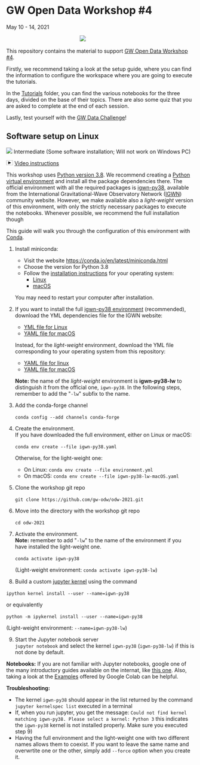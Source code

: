 # GW Open Data Workshop #4
May 10 - 14, 2021
<p align="middle">
  <img src="https://indico.in2p3.fr/event/18313/logo-786578160.png" width="150" />
  &nbsp; &nbsp; &nbsp; &nbsp;  &nbsp; &nbsp; &nbsp; &nbsp;  &nbsp; &nbsp; &nbsp; &nbsp;
</p>

This repository contains the material to support [GW Open Data Workshop #4](https://www.gw-openscience.org/static/workshop4/).

Firstly, we recommend taking a look at the setup guide, where you can find the information to configure the workspace where you are going to execute the tutorials.

In the [Tutorials](./Tutorials/) folder, you can find the various notebooks for the three days, divided on the base of their topics. There are also some quiz that you are asked to complete at the end of each session.

Lastly, test yourself with the [GW Data Challenge](./Challenge/)!

## Software setup on Linux

</a>

<img src='https://www.wispresort.com/uploadedImages/Winter/intermediate.png' width=20 /> Intermediate (Some software installation; Will not work on Windows PC)

<img src='./share/video-icon.png' width=18 /> [Video instructions](https://drive.google.com/file/d/1YZcaY-35JiHXOH4unRe5ECSeDl8IZFZy/view?usp=sharing)

This workshop uses [Python version 3.8](https://www.python.org/downloads/release/python-380/). We recommend creating a [Python virtual environment](https://docs.python.org/3.8/tutorial/venv.html) and install all the package dependencies there. The official environment with all the required packages is [igwn-py38](https://computing.docs.ligo.org/conda/environments/igwn-py38/), available from the International Gravitational-Wave Observatory Network ([IGWN](https://computing.docs.ligo.org/guide/)) community website. However, we make available also a *light-weight* version of this environment, with only the strictly necessary packages to execute the notebooks. Whenever possible, we recommend the full installation though

This guide will walk you through the configuration of this environment with [Conda](https://www.anaconda.com/). 

1. Install miniconda:
   
    - Visit the website https://conda.io/en/latest/miniconda.html
    - Choose the version for Python 3.8
    - Follow the [installation instructions](https://conda.io/projects/conda/en/latest/user-guide/install/
) for your operating system: 
        - [Linux](https://docs.conda.io/projects/conda/en/latest/user-guide/install/linux.html)
        - [macOS](https://docs.conda.io/projects/conda/en/latest/user-guide/install/macos.html)
    
   You may need to restart your computer after installation.

2. If you want to install the full [igwn-py38 environment](https://computing.docs.ligo.org/conda/environments/igwn-py38/) (recommended), download the YML dependencies file for the IGWN website:
   * [YML file for Linux](https://computing.docs.ligo.org/conda/environments/linux/igwn-py38.yaml)
   * [YAML file for macOS](https://computing.docs.ligo.org/conda/environments/osx/igwn-py38.yaml)

   Instead, for the *light-weight* environment, download the YML file corresponding to your operating system from this repository:
   * [YAML file for linux](./environment.yml)
   * [YAML file for macOS](./igwn-py38-lw-macOS.yaml)

   **Note:** the name of the *light-weight* environment is **igwn-py38-lw** to distinguish it from the official one, `igwn-py38`. In the following steps, remember to add the "`-lw`" subfix to the name.

3. Add the conda-forge channel

    `conda config --add channels conda-forge`

4. Create the environment. <br/>
   If you have downloaded the full environment, either on Linux or macOS:
   
   `conda env create --file igwn-py38.yaml`
   
   Otherwise, for the light-weight one: <br/>
   * On Linux: `conda env create --file environment.yml`
   * On macOS: `conda env create --file igwn-py38-lw-macOS.yaml`

5. Clone the workshop git repo 

    `git clone https://github.com/gw-odw/odw-2021.git`

6. Move into the directory with the workshop git repo 

    `cd odw-2021`
    
7. Activate the environment. <br/>
   **Note:** remember to add "`-lw`" to the name of the environment if you have installed the light-weight one.

   `conda activate igwn-py38`
   
   (Light-weight environment: `conda activate igwn-py38-lw`)

8. Build a custom [jupyter kernel](https://ipython.readthedocs.io/en/stable/install/kernel_install.html) using the command 

  `ipython kernel install --user --name=igwn-py38` 
  
  or equivalently 
  
  `python -m ipykernel install --user --name=igwn-py38`
  
  (Light-weight environment: `--name=igwn-py38-lw`)

9. Start the Jupyter notebook server <br/>
  `jupyter notebook` and select the kernel `igwn-py38` (`igwn-py38-lw`) if this is not done by default.

**Notebooks:**
If you are not familiar with Jupyter notebooks, google one of the many introductory guides available on the internat, like <a href="https://realpython.com/jupyter-notebook-introduction/">this one</a>. Also, taking a look at the <a href="https://colab.research.google.com/notebooks/basic_features_overview.ipynb">Examples</a> offered by Google Colab can be helpful.

**Troubleshooting:**
- The kernel `igwn-py38` should appear in the list returned by the command `jupyter kernelspec list` executed in a terminal
- If, when you run jupyter, you get the message: `Could not find kernel matching igwn-py38. Please select a kernel: Python 3`
this indicates the `igwn-py38` kernel is not installed properly. Make sure you executed step 9)
- Having the full environment and the light-weight one with two different names allows them to coexist. If you want to leave the same name and overwrtite one or the other, simply add `--force` option when you create it.
